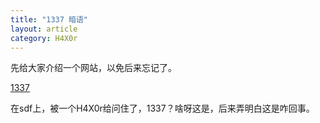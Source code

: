 ```yaml
---
title: "1337 暗语"
layout: article
category: H4X0r
---
```


先给大家介绍一个网站，以免后来忘记了。 

[1337](http://www.1337.me/)

在sdf上，被一个H4X0r给问住了，1337？啥呀这是，后来弄明白这是咋回事。
